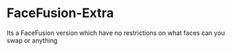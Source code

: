 # FaceFusion-Extra
Its a FaceFusion version which have no restrictions on what faces can you swap or anything 
